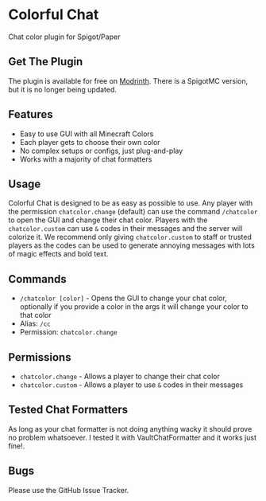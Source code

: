 # Colorful Chat

Chat color plugin for Spigot/Paper

## Get The Plugin
The plugin is available for free on [Modrinth](https://modrinth.com/plugin/colorful-chat). There is a SpigotMC version, but it is no longer being updated.

## Features
- Easy to use GUI with all Minecraft Colors
- Each player gets to choose their own color
- No complex setups or configs, just plug-and-play
- Works with a majority of chat formatters

## Usage
Colorful Chat is designed to be as easy as possible to use.
Any player with the permission `chatcolor.change` (default)
can use the command `/chatcolor` to open the GUI
and change their chat color. Players with the `chatcolor.custom`
can use `&` codes in their messages and the server will colorize it.
We recommend only giving `chatcolor.custom` to staff or trusted
players as the codes can be used to generate annoying messages
with lots of magic effects and bold text.

## Commands
- `/chatcolor [color]` - Opens the GUI to change your chat color, optionally if you provide a color in the args it will
change your color to that color
- Alias: `/cc`
- Permission: `chatcolor.change`

## Permissions
- `chatcolor.change` - Allows a player to change their chat color
- `chatcolor.custom` - Allows a player to use `&` codes in their messages

## Tested Chat Formatters
As long as your chat formatter is not doing anything wacky it should prove no problem whatsoever. I tested it with VaultChatFormatter and it works just fine!.

## Bugs
Please use the GitHub Issue Tracker.
